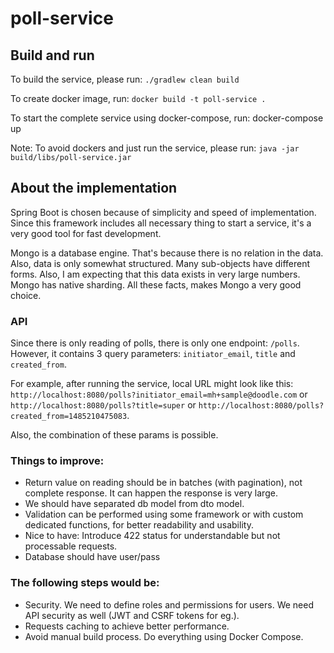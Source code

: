 # poll-service


## Build and run
To build the service, please run:
`./gradlew clean build`

To create docker image, run:
`docker build -t poll-service .`

To start the complete service using docker-compose, run:
docker-compose up

Note: To avoid dockers and just run the service, please run:
`java -jar build/libs/poll-service.jar`


## About the implementation
Spring Boot is chosen because of simplicity and speed of implementation.
Since this framework includes all necessary thing to start a service, it's a very good tool for fast development.

Mongo is a database engine.
That's because there is no relation in the data.
Also, data is only somewhat structured. Many sub-objects have different forms.
Also, I am expecting that this data exists in very large numbers. Mongo has native sharding.
All these facts, makes Mongo a very good choice.


### API
Since there is only reading of polls, there is only one endpoint:
`/polls`.
However, it contains 3 query parameters: `initiator_email`, `title` and `created_from`.

For example, after running the service, local URL might look like this:
`http://localhost:8080/polls?initiator_email=mh+sample@doodle.com` or
`http://localhost:8080/polls?title=super` or
`http://localhost:8080/polls?created_from=1485210475083`.

Also, the combination of these params is possible.

### Things to improve:
- Return value on reading should be in batches (with pagination), not complete response.
It can happen the response is very large.
- We should have separated db model from dto model.
- Validation can be performed using some framework or with custom dedicated functions, for better readability and usability.
- Nice to have: Introduce 422 status for understandable but not processable requests.
- Database should have user/pass


### The following steps would be:
- Security. We need to define roles and permissions for users.
We need API security as well (JWT and CSRF tokens for eg.).
- Requests caching to achieve better performance.
- Avoid manual build process. Do everything using Docker Compose.
